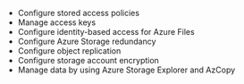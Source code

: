 - Configure stored access policies
- Manage access keys
- Configure identity-based access for Azure Files
- Configure Azure Storage redundancy
- Configure object replication
- Configure storage account encryption
- Manage data by using Azure Storage Explorer and AzCopy
